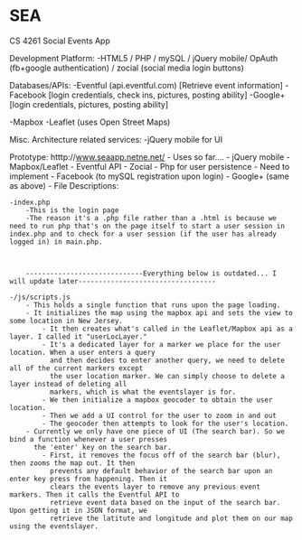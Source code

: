SEA
===

CS 4261 Social Events App

Development Platform:
  -HTML5 / PHP / mySQL / jQuery mobile/ OpAuth (fb+google authentication) / zocial (social media login buttons) 

Databases/APIs:
	-Eventful (api.eventful.com) [Retrieve event information]
	-Facebook [login credentials, check ins, pictures, posting ability]
	-Google+ [login credentials, pictures, posting ability]

-Mapbox
	-Leaflet (uses Open Street Maps)

Misc. Architecture related services:
	-jQuery mobile for UI

Prototype:
	htttp://www.seaapp.netne.net/
	- Uses so far....
		- jQuery mobile
		- Mapbox/Leaflet
		- Eventful API
		- Zocial
		- Php for user persistence
	- Need to implement
		- Facebook (to mySQL registration upon login)
		- Google+ (same as above)
		- 
File Descriptions:

	-index.php
		-This is the login page
		-The reason it's a .php file rather than a .html is because we need to run php that's on the page itself to start a user session in index.php and to check for a user session (if the user has already logged in) in main.php.



		-----------------------------Everything below is outdated... I will update later----------------------------------
		
	-/js/scripts.js
		- This holds a single function that runs upon the page loading.
		- It initializes the map using the mapbox api and sets the view to some location in New Jersey.
			- It then creates what's called in the Leaflet/Mapbox api as a layer. I called it "userLocLayer."
			- It's a dedicated layer for a marker we place for the user location. When a user enters a query 
			  and then decides to enter another query, we need to delete all of the current markers except 
			  the user location marker. We can simply choose to delete a layer instead of deleting all 
			  markers, which is what the eventslayer is for.
			- We then initialize a mapbox geocoder to obtain the user location.
			- Then we add a UI control for the user to zoom in and out
			- The geocoder then attempts to look for the user's location.
		- Currently we only have one piece of UI (The search bar). So we bind a function whenever a user presses 
		  the 'enter' key on the search bar.
			- First, it removes the focus off of the search bar (blur), then zooms the map out. It then 
			  prevents any default behavior of the search bar upon an enter key press from happening. Then it
			  clears the events layer to remove any previous event markers. Then it calls the Eventful API to
  			  retrieve event data based on the input of the search bar. Upon getting it in JSON format, we 
			  retrieve the latitute and longitude and plot them on our map using the eventslayer.
